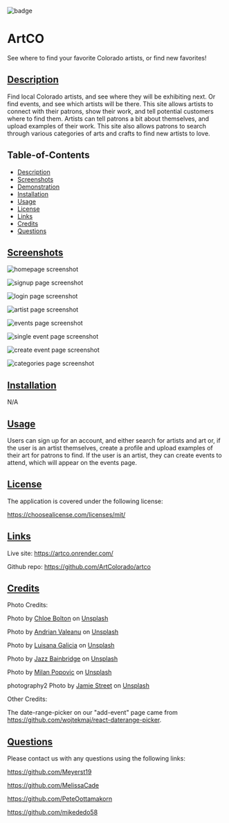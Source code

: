 ![badge](https://img.shields.io/badge/License-MIT%20License-blue.svg)

# ArtCO

See where to find your favorite Colorado artists, or find new favorites!

## [Description](#table-of-contents)

Find local Colorado artists, and see where they will be exhibiting next. Or find events, and see which artists will be there. This site allows artists to connect with their patrons, show their work, and tell potential customers where to find them. Artists can tell patrons a bit about themselves, and upload examples of their work. This site also allows patrons to search through various categories of arts and crafts to find new artists to love.

## Table-of-Contents

- [Description](#description)
- [Screenshots](#screenshots)
- [Demonstration](#demonstration)
- [Installation](#installation)
- [Usage](#usage)
- [License](#License)
- [Links](#links)
- [Credits](#credits)
- [Questions](#questions)

## [Screenshots](#table-of-contents)

![homepage screenshot](./client/src/assets/screenshots/homepage.png)

![signup page screenshot](./client/src/assets/screenshots/signup.png)

![login page screenshot](./client/src/assets/screenshots/login.png)

![artist page screenshot](./client/src/assets/screenshots/artist.png)

![events page screenshot](./client/src/assets/screenshots/events.png)

![single event page screenshot](./client/src/assets/screenshots/event-one.png)

![create event page screenshot](./client/src/assets/screenshots/event-create.png)

![categories page screenshot](./client/src/assets/screenshots/categories.png)

<!-- ## [Demonstration](#table-of-contents)

(add demonstration video here) -->

## [Installation](#table-of-contents)

N/A

## [Usage](#table-of-contents)

Users can sign up for an account, and either search for artists and art or, if the user is an artist themselves, create a profile and upload examples of their art for patrons to find. If the user is an artist, they can create events to attend, which will appear on the events page.

## [License](#table-of-contents)

The application is covered under the following license:

https://choosealicense.com/licenses/mit/

## [Links](#table-of-contents)

Live site: https://artco.onrender.com/

Github repo: https://github.com/ArtColorado/artco

## [Credits](#table-of-contents)

Photo Credits:

Photo by <a href="https://unsplash.com/@crystalmind_design?utm_content=creditCopyText&utm_medium=referral&utm_source=unsplash">Chloe Bolton</a> on <a href="https://unsplash.com/photos/white-and-brown-ceramic-vase-R0qthXq3jec?utm_content=creditCopyText&utm_medium=referral&utm_source=unsplash">Unsplash</a>

Photo by <a href="https://unsplash.com/@freephotocc?utm_content=creditCopyText&utm_medium=referral&utm_source=unsplash">Andrian Valeanu</a> on <a href="https://unsplash.com/photos/three-paint-tubes-near-paint-brushes-yjXlyrKIz2A?utm_content=creditCopyText&utm_medium=referral&utm_source=unsplash">Unsplash</a>

Photo by <a href="https://unsplash.com/@luisanagalicia?utm_content=creditCopyText&utm_medium=referral&utm_source=unsplash">Luisana Galicia</a> on <a href="https://unsplash.com/photos/gold-and-red-beaded-bracelet-rGz2Z6tVaeg?utm_content=creditCopyText&utm_medium=referral&utm_source=unsplash">Unsplash</a>

Photo by <a href="https://unsplash.com/@jazzrose?utm_content=creditCopyText&utm_medium=referral&utm_source=unsplash">Jazz Bainbridge</a> on <a href="https://unsplash.com/photos/blue-orange-and-green-yarn-u3ClBGVz0NA?utm_content=creditCopyText&utm_medium=referral&utm_source=unsplash">Unsplash</a>

Photo by <a href="https://unsplash.com/@itsmiki5?utm_content=creditCopyText&utm_medium=referral&utm_source=unsplash">Milan Popovic</a> on <a href="https://unsplash.com/photos/two-hammers-beside-screwdriver-BmyXTxyDL-I?utm_content=creditCopyText&utm_medium=referral&utm_source=unsplash">Unsplash</a>

photography2
Photo by <a href="https://unsplash.com/@jamie452?utm_content=creditCopyText&utm_medium=referral&utm_source=unsplash">Jamie Street</a> on <a href="https://unsplash.com/photos/black-digital-camera-capturing-yellow-flower-qWYvQMIJyfE?utm_content=creditCopyText&utm_medium=referral&utm_source=unsplash">Unsplash</a>

Other Credits:

The date-range-picker on our "add-event" page came from https://github.com/wojtekmaj/react-daterange-picker.

## [Questions](#table-of-contents)

Please contact us with any questions using the following links:

https://github.com/Meyerst19 

https://github.com/MelissaCade 

https://github.com/PeteOottamakorn 

https://github.com/mikededo58
